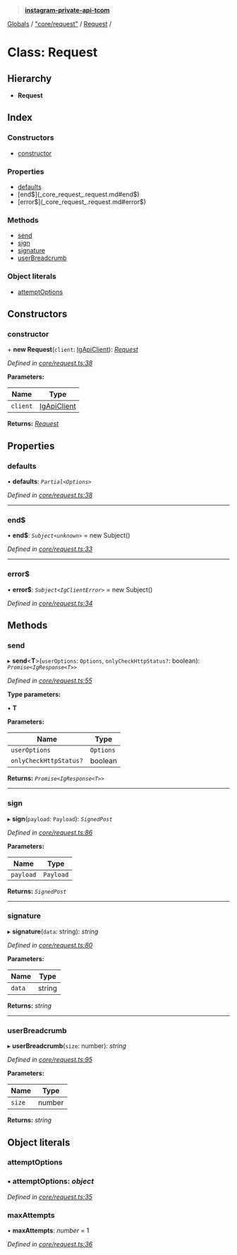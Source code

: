 > **[instagram-private-api-tcom](../README.md)**

[Globals](../README.md) / ["core/request"](../modules/_core_request_.md) / [Request](_core_request_.request.md) /

# Class: Request

## Hierarchy

* **Request**

## Index

### Constructors

* [constructor](_core_request_.request.md#constructor)

### Properties

* [defaults](_core_request_.request.md#defaults)
* [end$](_core_request_.request.md#end$)
* [error$](_core_request_.request.md#error$)

### Methods

* [send](_core_request_.request.md#send)
* [sign](_core_request_.request.md#sign)
* [signature](_core_request_.request.md#signature)
* [userBreadcrumb](_core_request_.request.md#userbreadcrumb)

### Object literals

* [attemptOptions](_core_request_.request.md#attemptoptions)

## Constructors

###  constructor

\+ **new Request**(`client`: [IgApiClient](_core_client_.igapiclient.md)): *[Request](_core_request_.request.md)*

*Defined in [core/request.ts:38](https://github.com/cuonglnhust/instagram-private-api-tcom/blob/master/src/core/request.ts#L38)*

**Parameters:**

Name | Type |
------ | ------ |
`client` | [IgApiClient](_core_client_.igapiclient.md) |

**Returns:** *[Request](_core_request_.request.md)*

## Properties

###  defaults

• **defaults**: *`Partial<Options>`*

*Defined in [core/request.ts:38](https://github.com/cuonglnhust/instagram-private-api-tcom/blob/master/src/core/request.ts#L38)*

___

###  end$

• **end$**: *`Subject<unknown>`* =  new Subject()

*Defined in [core/request.ts:33](https://github.com/cuonglnhust/instagram-private-api-tcom/blob/master/src/core/request.ts#L33)*

___

###  error$

• **error$**: *`Subject<IgClientError>`* =  new Subject<IgClientError>()

*Defined in [core/request.ts:34](https://github.com/cuonglnhust/instagram-private-api-tcom/blob/master/src/core/request.ts#L34)*

## Methods

###  send

▸ **send**<**T**>(`userOptions`: `Options`, `onlyCheckHttpStatus?`: boolean): *`Promise<IgResponse<T>>`*

*Defined in [core/request.ts:55](https://github.com/cuonglnhust/instagram-private-api-tcom/blob/master/src/core/request.ts#L55)*

**Type parameters:**

▪ **T**

**Parameters:**

Name | Type |
------ | ------ |
`userOptions` | `Options` |
`onlyCheckHttpStatus?` | boolean |

**Returns:** *`Promise<IgResponse<T>>`*

___

###  sign

▸ **sign**(`payload`: `Payload`): *`SignedPost`*

*Defined in [core/request.ts:86](https://github.com/cuonglnhust/instagram-private-api-tcom/blob/master/src/core/request.ts#L86)*

**Parameters:**

Name | Type |
------ | ------ |
`payload` | `Payload` |

**Returns:** *`SignedPost`*

___

###  signature

▸ **signature**(`data`: string): *string*

*Defined in [core/request.ts:80](https://github.com/cuonglnhust/instagram-private-api-tcom/blob/master/src/core/request.ts#L80)*

**Parameters:**

Name | Type |
------ | ------ |
`data` | string |

**Returns:** *string*

___

###  userBreadcrumb

▸ **userBreadcrumb**(`size`: number): *string*

*Defined in [core/request.ts:95](https://github.com/cuonglnhust/instagram-private-api-tcom/blob/master/src/core/request.ts#L95)*

**Parameters:**

Name | Type |
------ | ------ |
`size` | number |

**Returns:** *string*

## Object literals

###  attemptOptions

### ▪ **attemptOptions**: *object*

*Defined in [core/request.ts:35](https://github.com/cuonglnhust/instagram-private-api-tcom/blob/master/src/core/request.ts#L35)*

###  maxAttempts

• **maxAttempts**: *number* = 1

*Defined in [core/request.ts:36](https://github.com/cuonglnhust/instagram-private-api-tcom/blob/master/src/core/request.ts#L36)*